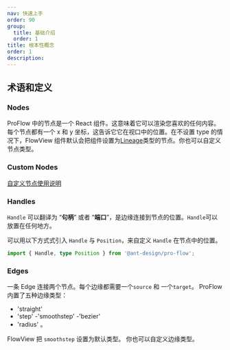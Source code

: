 ```yaml
---
nav: 快速上手
order: 90
group:
  title: 基础介绍
  order: 1
title: 根本性概念
order: 1
description:
---
```


## 术语和定义

### Nodes

ProFlow 中的节点是一个 React 组件。这意味着它可以渲染您喜欢的任何内容。每个节点都有一个 x 和 y 坐标，这告诉它它在视口中的位置。在不设置 type 的情况下，FlowView 组件默认会把组件设置为[Lineage](/components/lineage-node)类型的节点。你也可以自定义节点类型。

<code src="./demos/CoreNode.tsx"></code>

### Custom Nodes

[自定义节点使用说明](/components/customNodeDoc)
<code src="./demos/CustomerNode.tsx"></code>

### Handles

`Handle` 可以翻译为 “**句柄**” 或者 “**端口**”，是边缘连接到节点的位置。`Handle`可以放置在任何地方。

可以用以下方式式引入 `Handle` 与 `Position`，来自定义 `Handle` 在节点中的位置。

```ts
import { Handle, type Position } from '@ant-design/pro-flow';
```

<code src="./demos/CoreHandle.tsx"></code>

### Edges

一条 Edge 连接两个节点。每个边缘都需要一个`source` 和 一个`target`。 ProFlow 内置了五种边缘类型：

- 'straight'
- 'step'
  -'smoothstep'
  -'bezier'
- 'radius' 。

FlowView 把 `smoothstep` 设置为默认类型。 你也可以自定义边缘类型。

<code src="./demos/CoreEdge.tsx"></code>
